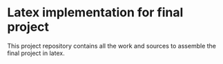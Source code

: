 # Latex implementation for final project

This project repository contains all the work and sources to assemble the final project in latex.